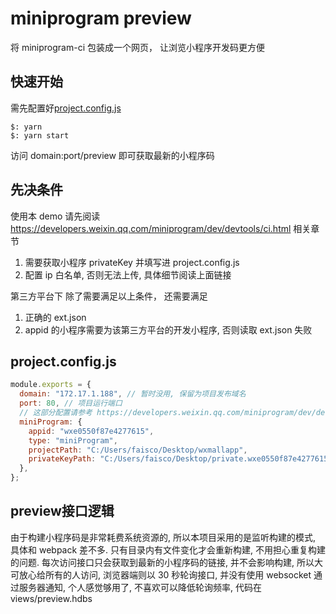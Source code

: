 # miniprogram preview

将 miniprogram-ci 包装成一个网页， 让浏览小程序开发码更方便

## 快速开始

需先配置好[project.config.js](#project.config.js)

```shell
$: yarn
$: yarn start
```

访问 domain:port/preview 即可获取最新的小程序码

## 先决条件

使用本 demo 请先阅读 https://developers.weixin.qq.com/miniprogram/dev/devtools/ci.html 相关章节

1. 需要获取小程序 privateKey 并填写进 project.config.js
2. 配置 ip 白名单, 否则无法上传, 具体细节阅读上面链接

第三方平台下
除了需要满足以上条件， 还需要满足

1. 正确的 ext.json
2. appid 的小程序需要为该第三方平台的开发小程序, 否则读取 ext.json 失败

## project.config.js

```javascript
module.exports = {
  domain: "172.17.1.188", // 暂时没用, 保留为项目发布域名
  port: 80, // 项目运行端口
  // 这部分配置请参考 https://developers.weixin.qq.com/miniprogram/dev/devtools/ci.html 项目对象一节
  miniProgram: {
    appid: "wxe0550f87e4277615",
    type: "miniProgram",
    projectPath: "C:/Users/faisco/Desktop/wxmallapp",
    privateKeyPath: "C:/Users/faisco/Desktop/private.wxe0550f87e4277615.key",
  },
};
```

## preview接口逻辑

由于构建小程序码是非常耗费系统资源的, 所以本项目采用的是监听构建的模式, 具体和 webpack 差不多. 只有目录内有文件变化才会重新构建, 不用担心重复构建的问题. 每次访问接口只会获取到最新的小程序码的链接, 并不会影响构建, 所以大可放心给所有的人访问, 浏览器端则以 30 秒轮询接口, 并没有使用 websocket 通过服务器通知, 个人感觉够用了, 不喜欢可以降低轮询频率, 代码在 views/preview.hdbs
